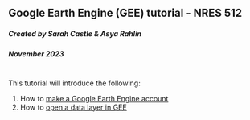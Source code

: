 ## Google Earth Engine (GEE) tutorial - NRES 512
##### Created by Sarah Castle & Asya Rahlin
##### November 2023
#### 
#### 

<br>
This tutorial will introduce the following:

1. How to [make a Google Earth Engine account](https://aarahlin.github.io/1)
2. How to [open a data layer in GEE](https://aarahlin.github.io/2)

